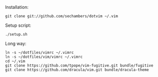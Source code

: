 Installation:

    git clone git://github.com/sechambers/dotvim ~/.vim

Setup script:

    ./setup.sh

Long way:

    ln -s ~/dotfiles/vimrc ~/.vimrc
    ln -s ~/dotfiles/vim/vimrc ~/.vimrc
    cd ~/.vim
    git clone https://github.com/tpope/vim-fugitive.git bundle/fugitive
    git clone https://github.com/dracula/vim.git bundle/dracula-theme

